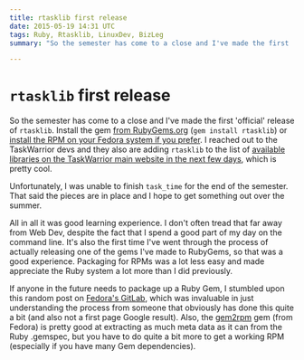 ```yaml
---
title: rtasklib first release
date: 2015-05-19 14:31 UTC
tags: Ruby, Rtasklib, LinuxDev, BizLeg
summary: "So the semester has come to a close and I've made the first 'official' release of rtasklib. Install the gem from RubyGems.org (gem install rtasklib or install the RPM on your Fedora system if you prefer. I reached out to the TaskWarrior devs and they also are adding rtasklib to the list of available libraries on the TaskWarrior main website in the next few days, which is pretty cool."

---
```


# `rtasklib` first release

So the semester has come to a close and I've made the first 'official' release of `rtasklib`. Install the gem [from RubyGems.org](https://rubygems.org/gems/rtasklib) (`gem install rtasklib`) or [install the RPM on your Fedora system if you prefer](https://github.com/dropofwill/rtasklib/tree/master/rpms). I reached out to the TaskWarrior devs and they also are adding `rtasklib` to the list of [available libraries on the TaskWarrior main website in the next few days](http://taskwarrior.org/tools/#libraries), which is pretty cool.

Unfortunately, I was unable to finish `task_time` for the end of the semester. That said the pieces are in place and I hope to get something out over the summer.

All in all it was good learning experience. I don't often tread that far away from Web Dev, despite the fact that I spend a good part of my day on the command line. It's also the first time I've went through the process of actually releasing one of the gems I've made to RubyGems, so that was a good experience. Packaging for RPMs was a lot less easy and made appreciate the Ruby system a lot more than I did previously.

If anyone in the future needs to package up a Ruby Gem, I stumbled upon this random post on [Fedora's GitLab](https://gitlab.com/fedora-ruby/gitlab-rpm/wikis/rubygem-packaging), which was invaluable in just understanding the process from someone that obviously has done this quite a bit (and also not a first page Google result). Also, the [gem2rpm](https://github.com/fedora-ruby/gem2rpm) gem (from Fedora) is pretty good at extracting as much meta data as it can from the Ruby .gemspec, but you have to do quite a bit more to get a working RPM (especially if you have many Gem dependencies).
